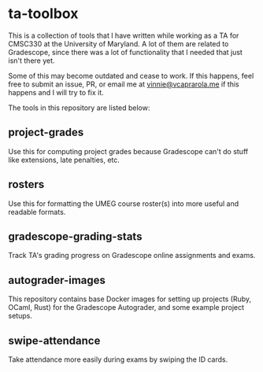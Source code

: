# ta-toolbox

This is a collection of tools that I have written while working as a TA for CMSC330 at the University of Maryland.  A lot of them are related to Gradescope, since there was a lot of functionality that I needed that just isn't there yet.

Some of this may become outdated and cease to work.  If this happens, feel free to submit an issue, PR, or email me at [vinnie@vcaprarola.me](mailto:vinnie@vcaprarola.me) if this happens and I will try to fix it.

The tools in this repository are listed below:

## project-grades

Use this for computing project grades because Gradescope can't do stuff like extensions, late penalties, etc.

## rosters

Use this for formatting the UMEG course roster(s) into more useful and readable formats.

## gradescope-grading-stats

Track TA's grading progress on Gradescope online assignments and exams.

## autograder-images

This repository contains base Docker images for setting up projects (Ruby, OCaml, Rust) for the Gradescope Autograder, and some example project setups.

## swipe-attendance

Take attendance more easily during exams by swiping the ID cards.
